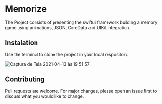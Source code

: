 # Memorize 

The Project consists of presenting the swiftui framework building a memory game using animations, JSON, CoreData and UIKit integration.

## Instalation

Use the terminal to clone the project in your local respository.

![Captura de Tela 2021-04-13 às 19 51 57](https://user-images.githubusercontent.com/12371774/114630855-d43eab80-9c91-11eb-8504-eab8c9bbe168.png)

## Contributing
Pull requests are welcome. For major changes, please open an issue first to discuss what you would like to change.

